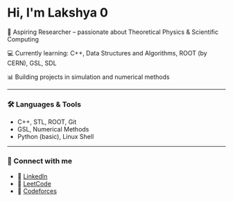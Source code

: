 # Hi, I'm Lakshya 0

🔬 Aspiring Researcher – passionate about Theoretical Physics & Scientific Computing  

💻 Currently learning: C++, Data Structures and Algorithms, ROOT (by CERN), GSL, SDL 

📊 Building projects in simulation and numerical methods  

---

### 🛠 Languages & Tools
- C++, STL, ROOT, Git
- GSL, Numerical Methods
- Python (basic), Linux Shell

---

### 🔗 Connect with me
- 💼 [LinkedIn](https://www.linkedin.com/in/lakshya-vyas4)
- 📘 [LeetCode](https://leetcode.com/lakshy4)
- 📘 [Codeforces](https://codeforces.com/profile/lakshy4)

